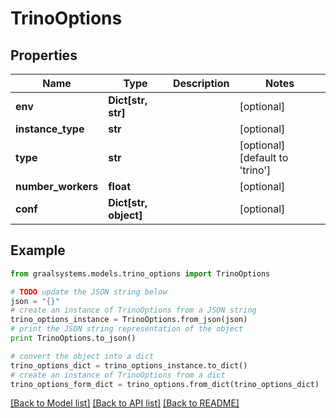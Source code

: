 # TrinoOptions


## Properties

Name | Type | Description | Notes
------------ | ------------- | ------------- | -------------
**env** | **Dict[str, str]** |  | [optional] 
**instance_type** | **str** |  | [optional] 
**type** | **str** |  | [optional] [default to 'trino']
**number_workers** | **float** |  | [optional] 
**conf** | **Dict[str, object]** |  | [optional] 

## Example

```python
from graalsystems.models.trino_options import TrinoOptions

# TODO update the JSON string below
json = "{}"
# create an instance of TrinoOptions from a JSON string
trino_options_instance = TrinoOptions.from_json(json)
# print the JSON string representation of the object
print TrinoOptions.to_json()

# convert the object into a dict
trino_options_dict = trino_options_instance.to_dict()
# create an instance of TrinoOptions from a dict
trino_options_form_dict = trino_options.from_dict(trino_options_dict)
```
[[Back to Model list]](../README.md#documentation-for-models) [[Back to API list]](../README.md#documentation-for-api-endpoints) [[Back to README]](../README.md)


